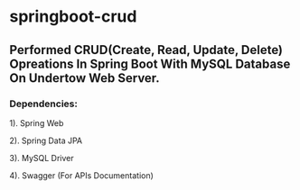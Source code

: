 # springboot-crud

<h2>Performed CRUD(Create, Read, Update, Delete) Opreations In Spring Boot With MySQL Database On Undertow Web Server.</h2>

<h3>Dependencies: </h3>

1). Spring Web

2). Spring Data JPA

3). MySQL Driver

4). Swagger (For APIs Documentation)

